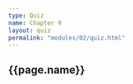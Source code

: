 ```yaml
---
type: Quiz
name: Chapter 9
layout: quiz
permalink: "modules/02/quiz.html"
---
```


## {{page.name}}

<!-- Quiz

This is a practice quiz to help you improve your recall of the current topic. It is based on Chapter XX of [textbook name]. Use this quiz to challenge yourself and improve your overall score. Each attempt gives you XX minutes to answer XX questions. 

You can attempt the quiz as many times as you like. Only the last score is reported.
- OR -
You can attempt the quiz two times. Only the highest score is applied to your final grade.

<!-- Quiz
<!-- Test

This test focuses on questions about the current topic. It is based on Chapter XX of [textbook name]. Each attempt gives you XX minutes to answer XX questions.  

Only one attempt is allowed. After that time, the test is closed and your work is automatically submitted. 

<!--  Test 

{%- include assessment.html -%}

{%- include eval.html -%} 
<!-- {%- include evalno.html -%} -->
<!-- {%- include evalpractice.html -%} -->







